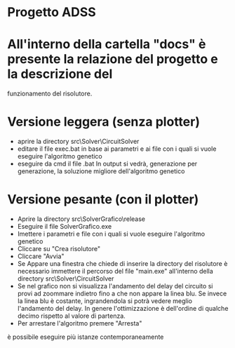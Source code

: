 # Progetto ADSS

# All'interno della cartella "docs" è presente la relazione del progetto e la descrizione del 
funzionamento del risolutore. 

# Versione leggera (senza plotter)
 - aprire la directory src\Solver\CircuitSolver
 - editare il file exec.bat in base ai parametri e ai file con i quali si vuole eseguire 
   l'algoritmo genetico
 - eseguire da cmd il file .bat
In output si vedrà, generazione per generazione, la soluzione migliore dell'algoritmo genetico


# Versione pesante (con il plotter)
 - Aprire la directory src\SolverGrafico\release
 - Eseguire il file SolverGrafico.exe
 - Imettere i parametri e file con i quali si vuole eseguire l'algoritmo genetico
 - Cliccare su "Crea risolutore"
 - Cliccare "Avvia"
  - Se Appare una finestra che chiede di inserire la directory del risolutore
    è necessario immettere il percorso del file "main.exe" all'interno della directory
    src\Solver\CircuitSolver
 - Se nel grafico non si visualizza l'andamento del delay del circuito si provi ad zoommare indietro fino a che
   non appare la linea blu.
   Se invece la linea blu è costante, ingrandendola si potrà vedere meglio l'andamento del delay. In genere l'ottimizzazione è 
   dell'ordine di qualche decimo rispetto al valore di partenza. 
 - Per arrestare l'algoritmo premere "Arresta"

è possibile eseguire più istanze contemporaneamente